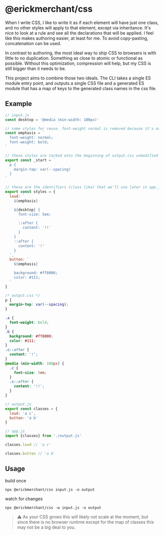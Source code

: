 # @erickmerchant/css

When I write CSS, I like to write it as if each element will have just one class, and no other styles will apply to that element, except via inheritance. It's nice to look at a rule and see all the declarations that will be applied. I feel like this makes authoring easier, at least for me. To avoid copy-pasting, concatenation can be used.

In contrast to authoring, the most ideal way to ship CSS to browsers is with little to no duplication. Something as close to atomic or functional as possible. Without this optimization, compression will help, but my CSS is still bigger than it needs to be.

This project aims to combine those two ideals. The CLI takes a single ES module entry point, and outputs a single CSS file and a generated ES module that has a map of keys to the generated class names in the css file.

## Example

```javascript
// input.js
const desktop = '@media (min-width: 100px)'

// some styles for reuse. font-weight normal is removed because it's overridden
const emphasis = `
  font-weight: normal;
  font-weight: bold;
`

// these styles are tacked onto the beginning of output.css unmodified
export const _start = `
  p {
    margin-top: var(--spacing)
  }
`

// these are the identifiers (class like) that we'll use later in app.js
export const styles = {
  loud: `
    ${emphasis}

    ${desktop} {
      font-size: 5em;

      ::after {
        content: '!!'
      }
    }
    ::after {
      content: '!'
    }
  `,
  button: `
    ${emphasis}

    background: #ff8000;
    color: #111;
  `
}
```

```css
/* output.css */
p {
  margin-top: var(--spacing);
}

.a {
  font-weight: bold;
}
.b {
  background: #ff8000;
  color: #111;
}
.c::after {
  content: '!';
}
@media (min-width: 100px) {
  .c {
    font-size: 5em;
  }
  .c::after {
    content: '!!';
  }
}
```

```javascript
// output.js
export const classes = {
  loud: 'a c',
  button: 'a b'
}
```

```javascript
// app.js
import {classes} from './output.js'

classes.loud // 'a c'

classes.button // 'a b'
```

## Usage

build once

```
npx @erickmerchant/css input.js -o output
```

watch for changes

```
npx @erickmerchant/css -w input.js -o output
```

> ⚠️ As your CSS grows this will likely not scale at the moment, but since there is no browser runtime except for the map of classes this may not be a big deal to you.
